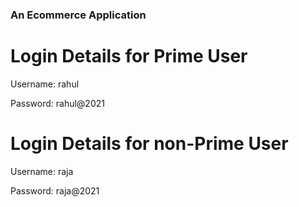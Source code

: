 ### An Ecommerce Application 

<h1>Login Details for Prime User</h1>

<p>Username: rahul</p>

<p>Password: rahul@2021</p>


<h1>Login Details for non-Prime User</h1>

<p>Username: raja</p>

<p>Password: raja@2021</p>
